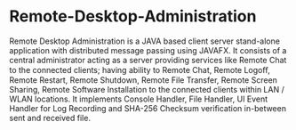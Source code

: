 # Remote-Desktop-Administration
Remote Desktop Administration is a JAVA based client server stand-alone application with distributed message passing using JAVAFX. 
It consists of a central administrator acting as a server providing services like Remote Chat to the connected clients; having ability to Remote Chat, Remote Logoﬀ, Remote Restart, Remote Shutdown, Remote File Transfer, Remote Screen Sharing, Remote Software Installation to the connected clients within LAN / WLAN locations. 
It implements Console Handler, File Handler, UI Event Handler for Log Recording and SHA-256 Checksum verification in-between sent and received file.
